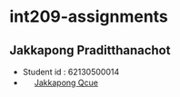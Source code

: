 # int209-assignments
## **Jakkapong Praditthanachot**
- Student id : 62130500014
- <img height="16px" src="https://cdn.svgporn.com/logos/facebook.svg"> [Jakkapong Qcue](https://www.facebook.com/jakkapong.Qcue/)